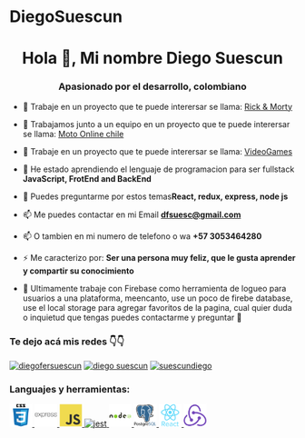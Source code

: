 # DiegoSuescun


<h1 align="center">Hola 👋, Mi nombre Diego Suescun</h1>
<h3 align="center">Apasionado por el desarrollo, colombiano</h3>

- 🔭 Trabaje en un proyecto que te puede interersar se llama:  [Rick & Morty](https://github.com/DiegoFerSuescun/rm_diego38b.git)
- 🔭 Trabajamos junto a un equipo en un proyecto que te puede interersar se llama: [Moto Online chile](https://github.com/Motoonline/motoonline_client/tree/ft-diegos)
- 🔭 Trabaje en un proyecto que te puede interersar se llama: [VideoGames](https://github.com/DiegoFerSuescun/VideoGames.git)

- 🌱 He estado aprendiendo el lenguaje de programacion para ser fullstack **JavaScript, FrotEnd and BackEnd**


- 💬 Puedes preguntarme por estos temas**React, redux, express, node js**

- 📫 Me puedes contactar en mi Email **dfsuesc@gmail.com**
- 📫 O tambien en mi numero de telefono o wa **+57 3053464280**

- ⚡ Me caracterizo por: **Ser una persona muy feliz, que le gusta aprender y compartir su conocimiento**

- 🚀 Ultimamente trabaje con Firebase como herramienta de logueo para usuarios a una plataforma, meencanto, use un poco de firebe database, use el local storage para agregar favoritos de la pagina, cual quier duda o inquietud que tengas puedes contactarme y preguntar  🚀

<h3 align="left">Te dejo acá mis redes 👇👇</h3>
<p align="left">
<a href="https://linkedin.com/in/diegofersuescun" target="blank"><img align="center" src="https://raw.githubusercontent.com/rahuldkjain/github-profile-readme-generator/master/src/images/icons/Social/linked-in-alt.svg" alt="diegofersuescun" height="30" width="40" /></a>
<a href="https://fb.com/diego suescun" target="blank"><img align="center" src="https://raw.githubusercontent.com/rahuldkjain/github-profile-readme-generator/master/src/images/icons/Social/facebook.svg" alt="diego suescun" height="30" width="40" /></a>
<a href="https://instagram.com/suescundiego" target="blank"><img align="center" src="https://raw.githubusercontent.com/rahuldkjain/github-profile-readme-generator/master/src/images/icons/Social/instagram.svg" alt="suescundiego" height="30" width="40" /></a>
</p>

<h3 align="left">Languajes y herramientas:</h3>
<p align="left"> <a href="https://www.w3schools.com/css/" target="_blank" rel="noreferrer"> <img src="https://raw.githubusercontent.com/devicons/devicon/master/icons/css3/css3-original-wordmark.svg" alt="css3" width="40" height="40"/> </a> <a href="https://expressjs.com" target="_blank" rel="noreferrer"> <img src="https://raw.githubusercontent.com/devicons/devicon/master/icons/express/express-original-wordmark.svg" alt="express" width="40" height="40"/> </a> <a href="https://developer.mozilla.org/en-US/docs/Web/JavaScript" target="_blank" rel="noreferrer"> <img src="https://raw.githubusercontent.com/devicons/devicon/master/icons/javascript/javascript-original.svg" alt="javascript" width="40" height="40"/> </a> <a href="https://jestjs.io" target="_blank" rel="noreferrer"> <img src="https://www.vectorlogo.zone/logos/jestjsio/jestjsio-icon.svg" alt="jest" width="40" height="40"/> </a> <a href="https://nodejs.org" target="_blank" rel="noreferrer"> <img src="https://raw.githubusercontent.com/devicons/devicon/master/icons/nodejs/nodejs-original-wordmark.svg" alt="nodejs" width="40" height="40"/> </a> <a href="https://www.postgresql.org" target="_blank" rel="noreferrer"> <img src="https://raw.githubusercontent.com/devicons/devicon/master/icons/postgresql/postgresql-original-wordmark.svg" alt="postgresql" width="40" height="40"/> </a> <a href="https://reactjs.org/" target="_blank" rel="noreferrer"> <img src="https://raw.githubusercontent.com/devicons/devicon/master/icons/react/react-original-wordmark.svg" alt="react" width="40" height="40"/> </a> <a href="https://redux.js.org" target="_blank" rel="noreferrer"> <img src="https://raw.githubusercontent.com/devicons/devicon/master/icons/redux/redux-original.svg" alt="redux" width="40" height="40"/> </a> </p>
